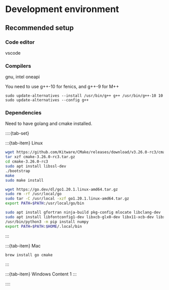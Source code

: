 # Development environment

## Recommended setup

### Code editor
vscode

### Compilers
gnu, intel oneapi

You need to use g++-10 for fenics, and g++-9 for M++
```
sudo update-alternatives --install /usr/bin/g++ g++ /usr/bin/g++-10 10
sudo update-alternatives --config g++
```

### Dependencies

Need to have golang and cmake installed.

::::{tab-set}

:::{tab-item} Linux
```sh
wget https://github.com/Kitware/CMake/releases/download/v3.26.0-rc3/cmake-3.26.0-rc3.tar.gz
tar xzf cmake-3.26.0-rc3.tar.gz
cd cmake-3.26.0-rc3
sudo apt install libssl-dev
./bootstrap
make
sudo make install

wget https://go.dev/dl/go1.20.1.linux-amd64.tar.gz
sudo rm -rf /usr/local/go 
sudo tar -C /usr/local -xzf go1.20.1.linux-amd64.tar.gz
export PATH=$PATH:/usr/local/go/bin

sudo apt install gfortran ninja-build pkg-config mlocate libclang-dev
sudo apt install libfontconfig1-dev libxcb-glx0-dev libx11-xcb-dev libxcb-icccm4-dev libxcb-image0-dev libxcb-keysyms1-dev libxcb-randr0-dev libxcb-render-util0-dev libxcb-shape0-dev libxcb-sync0-dev libxcb-xfixes0-dev libxcb-xinerama0-dev libxcb-xkb-dev libxkbcommon-x11-dev libglu1-mesa-dev libgl1-mesa-dev libfreetype6-dev libglib2.0-dev mesa-common-dev libdbus-1-dev libicu-dev libinput-dev libxkbcommon-dev libsqlite3-dev libssl-dev libpng-dev libjpeg-dev libx11-dev libxcb1-dev libxext-dev libxi-dev libxcomposite-dev libxcursor-dev libxtst-dev libxrandr-dev libxcb-shm0-dev libxcb-util0-dev
/usr/bin/python3 -m pip install numpy
export PATH=$PATH:$HOME/.local/bin
```

:::

:::{tab-item} Mac
```sh
brew install go cmake
```
:::

:::{tab-item} Windows
Content 1
:::

::::
